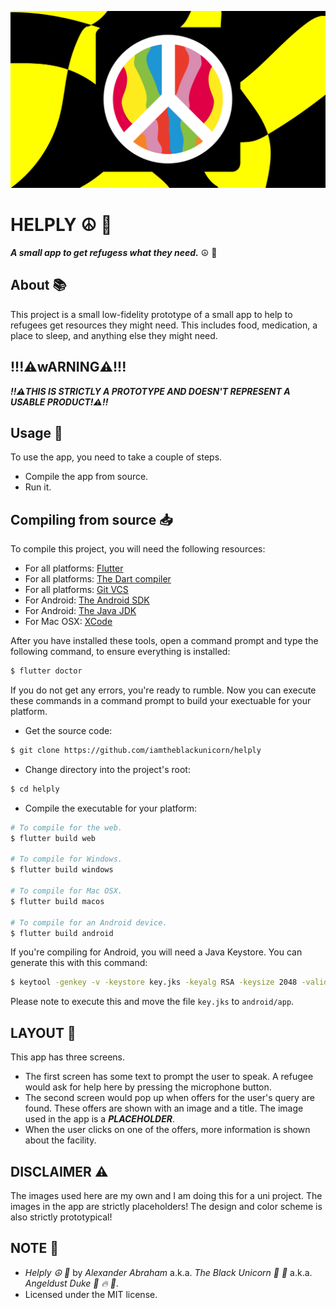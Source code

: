 <p align="center">
 <img src="/assets/images/banner/banner.png"/>
</p>

# HELPLY :peace_symbol: :tea:

***A small app to get refugess what they need.*** :peace_symbol: :tea:

## About :books:

This project is a small low-fidelity prototype of a small app to help to refugees get resources they might need. This includes food, medication, a place to sleep, and anything else they might need.

## !!!:warning:wARNING:warning:!!!

***!!:warning:THIS IS STRICTLY A PROTOTYPE AND DOESN'T REPRESENT A USABLE PRODUCT!:warning:!!***

## Usage :hammer:

To use the app, you need to take a couple of steps.

- Compile the app from source.
- Run it.

## Compiling from source :inbox_tray:

To compile this project, you will need the following resources:

- For all platforms: [Flutter](https://flutter.dev)
- For all platforms: [The Dart compiler](https://dart.dev)
- For all platforms: [Git VCS](https://git-scm.com/downloads)
- For Android: [The Android SDK](https://developer.android.com/)
- For Android: [The Java JDK](https://www.oracle.com/java/technologies/downloads/)
- For Mac OSX: [XCode](https://developer.apple.com/xcode/)

After you have installed these tools, open a command prompt and type the following command, to ensure everything is installed:

```bash
$ flutter doctor
```
If you do not get any errors, you're ready to rumble. Now you can execute these commands in a command prompt to build your exectuable for your platform.

- Get the source code:

```bash
$ git clone https://github.com/iamtheblackunicorn/helply
```

- Change directory into the project's root:

```bash
$ cd helply
```

- Compile the executable for your platform:

```bash
# To compile for the web.
$ flutter build web

# To compile for Windows.
$ flutter build windows

# To compile for Mac OSX.
$ flutter build macos

# To compile for an Android device.
$ flutter build android
```

If you're compiling for Android, you will need a Java Keystore. You can generate this with this command:

```bash
$ keytool -genkey -v -keystore key.jks -keyalg RSA -keysize 2048 -validity 10000 -alias key
```
Please note to execute this and move the file `key.jks` to `android/app`.

## LAYOUT :nail_care:

This app has three screens.

- The first screen has some text to prompt the user to speak. A refugee would ask for help here by pressing the microphone button.
- The second screen would pop up when offers for the user's query are found. These offers are shown with an image and a title. The image used in the app is a ***PLACEHOLDER***.
- When the user clicks on one of the offers, more information is shown about the facility.

## DISCLAIMER :warning:

The images used here are my own and I am doing this for a uni project. The images in the app are strictly placeholders! The design and color scheme is also strictly prototypical!

## NOTE :scroll:

- *Helply :peace_symbol: :tea:* by *Alexander Abraham* a.k.a. *The Black Unicorn :unicorn: :black_heart:* a.k.a. *Angeldust Duke :unicorn: :fire: :pill:*.
- Licensed under the MIT license.
